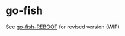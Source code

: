 # go-fish

See [go-fish-REBOOT](https://github.com/britbroet/go-fish-REBOOT) for revised version (WIP)
